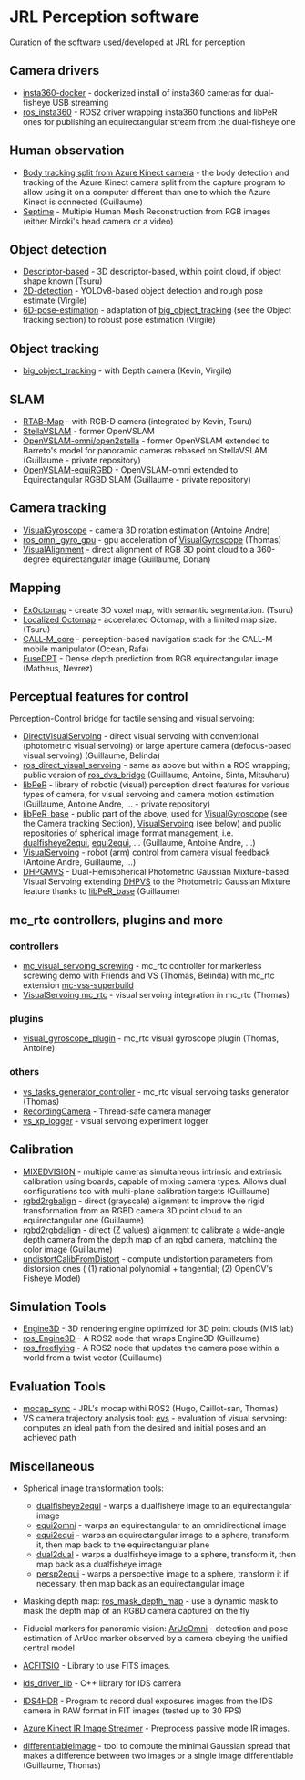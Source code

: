 # JRL Perception software
Curation of the software used/developed at JRL for perception

## Camera drivers
- [insta360-docker](https://github.com/isri-aist/insta360-docker) - dockerized install of insta360 cameras for dual-fisheye USB streaming
- [ros_insta360](https://github.com/AntoineAndre/ros_insta360) - ROS2 driver wrapping insta360 functions and libPeR ones for publishing an equirectangular stream from the dual-fisheye one

## Human observation
- [Body tracking split from Azure Kinect camera](https://github.com/GuicarMIS/Azure_Kinect_ROS_Driver/tree/splitBodyTrackingOption) - the body detection and tracking of the Azure Kinect camera split from the capture program to allow using it on a computer different than one to which the Azure Kinect is connected (Guillaume)
- [Septime](https://github.com/isri-aist/septime) - Multiple Human Mesh Reconstruction from RGB images (either Miroki's head camera or a video)
  
## Object detection
- [Descriptor-based](https://github.com/TsuruMasato/OnlineObjectDetector) - 3D descriptor-based, within point cloud, if object shape known (Tsuru)
- [2D-detection](https://github.com/isri-aist/2D-detection) - YOLOv8-based object detection and rough pose estimate (Virgile)
- [6D-pose-estimation](https://github.com/isri-aist/6D-pose-estimation) - adaptation of [big_object_tracking](https://gite.lirmm.fr/chappellet/big_object_tracking) (see the Object tracking section) to robust pose estimation (Virgile)
  
## Object tracking
- [big_object_tracking](https://gite.lirmm.fr/chappellet/big_object_tracking) - with Depth camera (Kevin, Virgile) 

## SLAM
- [RTAB-Map](https://github.com/introlab/rtabmap) - with RGB-D camera (integrated by Kevin, Tsuru)
- [StellaVSLAM](https://github.com/stella-cv/stella_vslam) - former OpenVSLAM
- [OpenVSLAM-omni/open2stella](https://github.com/GuicarMIS/openvslam-omni/tree/open2stella) - former OpenVSLAM extended to Barreto's model for panoramic cameras rebased on StellaVSLAM (Guillaume - private repository)
- [OpenVSLAM-equiRGBD](https://github.com/GuicarMIS/openvslam-omni/tree/stellaEquiRGBD) - OpenVSLAM-omni extended to Equirectangular RGBD SLAM (Guillaume - private repository)

## Camera tracking
- [VisualGyroscope](https://github.com/PerceptionRobotique/VisualGyroscope) - camera 3D rotation estimation (Antoine Andre)
- [ros_omni_gyro_gpu](https://github.com/isri-aist/ros_omni_gyro_gpu) - gpu acceleration of [VisualGyroscope](https://github.com/PerceptionRobotique/VisualGyroscope) (Thomas)
- [VisualAlignment](https://github.com/PerceptionRobotique/VisualAlignment) - direct alignment of RGB 3D point cloud to a 360-degree equirectangular image (Guillaume, Dorian)

## Mapping
- [ExOctomap](https://github.com/isri-aist/ex_octomap) - create 3D voxel map, with semantic segmentation. (Tsuru)
- [Localized Octomap](https://github.com/isri-aist/local_octomap) - accerelated Octomap, with a limited map size. (Tsuru)
- [CALL-M_core](https://github.com/isri-aist/CALL-M_core) - perception-based navigation stack for the CALL-M mobile manipulator (Ocean, Rafa)
- [FuseDPT](https://github.com/isri-aist/FuseDPT) - Dense depth prediction from RGB equirectangular image (Matheus, Nevrez)

## Perceptual features for control 
Perception-Control bridge for tactile sensing and visual servoing:

- [DirectVisualServoing](https://github.com/jrl-umi3218/DirectVisualServoing) - direct visual servoing with conventional (photometric visual servoing) or large aperture camera (defocus-based visual servoing) (Guillaume, Belinda)
- [ros_direct_visual_servoing](https://github.com/isri-aist/ros_direct_visual_servoing) - same as above but within a ROS wrapping; public version of [ros_dvs_bridge](https://github.com/jrl-umi3218/ros_dvs_bridge) (Guillaume, Antoine, Sinta, Mitsuharu)
- [libPeR](https://github.com/PerceptionRobotique/libPeR) - library of robotic (visual) perception direct features for various types of camera, for visual servoing and camera motion estimation (Guillaume, Antoine Andre, ... - private repository)
- [libPeR_base](https://github.com/PerceptionRobotique/libPeR_base) - public part of the above, used for [VisualGyroscope](https://github.com/PerceptionRobotique/VisualGyroscope) (see the Camera tracking Section), [VisualServoing](https://github.com/PerceptionRobotique/VisualServoing) (see below) and public repositories of spherical image format management, i.e. [dualfisheye2equi](https://github.com/PerceptionRobotique/dualfisheye2equi), [equi2equi](https://github.com/PerceptionRobotique/equi2equi), ... (Guillaume, Antoine Andre, ...)
- [VisualServoing](https://github.com/PerceptionRobotique/VisualServoing) - robot (arm) control from camera visual feedback (Antoine Andre, Guillaume, ...)
- [DHPGMVS](https://github.com/isri-aist/DHPGMVS) - Dual-Hemispherical Photometric Gaussian Mixture-based Visual Servoing extending [DHPVS](https://github.com/NathanCrombez/DHPVS) to the Photometric Gaussian Mixture feature thanks to [libPeR_base](https://github.com/PerceptionRobotique/libPeR_base) (Guillaume)

## mc_rtc controllers, plugins and more

### controllers
- [mc_visual_servoing_screwing](https://github.com/isri-aist/mc_visual_servoing_screwing) - mc_rtc controller for markerless screwing demo with Friends and VS (Thomas, Belinda) with mc_rtc extension [mc-vss-superbuild](https://github.com/isri-aist/mc-vss-superbuild#)
- [VisualServoing mc_rtc](https://github.com/PerceptionRobotique/VisualServoing_private/tree/MC_RTC_Integration) - visual servoing integration in mc_rtc (Thomas)

### plugins
- [visual_gyroscope_plugin](https://github.com/isri-aist/visual_gyroscope_plugin) - mc_rtc visual gyroscope plugin (Thomas, Antoine)

### others
- [vs_tasks_generator_controller](https://github.com/isri-aist/vs_tasks_generator_controller) - mc_rtc visual servoing tasks generator (Thomas)
- [RecordingCamera](https://github.com/isri-aist/RecordingCamera) - Thread-safe camera manager 
- [vs_xp_logger](https://github.com/isri-aist/vs_xp_logger) - visual servoing experiment logger 

## Calibration
- [MIXEDVISION](https://github.com/PerceptionRobotique/MIXEDVISION) - multiple cameras simultaneous intrinsic and extrinsic calibration using boards, capable of mixing camera types. Allows dual configurations too with multi-plane calibration targets (Guillaume)
- [rgbd2rgbalign](https://github.com/isri-aist/rgbd2rgbalign) - direct (grayscale) alignment to improve the rigid transformation from an RGBD camera 3D point cloud to an equirectangular one (Guillaume)
- [rgbd2rgbdalign](https://github.com/isri-aist/rgbd2rgbdalign) - direct (Z values) alignment to calibrate a wide-angle depth camera from the depth map of an rgbd camera, matching the color image (Guillaume)
- [undistortCalibFromDistort](https://github.com/isri-aist/undistortCalibFromDistort) - compute undistortion parameters from distorsion ones ( (1) rational polynomial + tangential; (2) OpenCV's Fisheye Model)

## Simulation Tools
- [Engine3D](https://github.com/PerceptionRobotique/Engine3D) - 3D rendering engine optimized for 3D point clouds (MIS lab)
- [ros_Engine3D](https://github.com/PerceptionRobotique/ros_Engine3D) - A ROS2 node that wraps Engine3D (Guillaume)
- [ros_freeflying](https://github.com/isri-aist/ros_freeflying) - A ROS2 node that updates the camera pose within a world from a twist vector (Guillaume)

## Evaluation Tools
- [mocap_sync](https://github.com/isri-aist/mocap_sync) - JRL's mocap withi ROS2 (Hugo, Caillot-san, Thomas)
- VS camera trajectory analysis tool: [evs](https://github.com/NathanCrombez/evs) - evaluation of visual servoing: computes an ideal path from the desired and initial poses and an achieved path

## Miscellaneous 
- Spherical image transformation tools:
  - [dualfisheye2equi](https://github.com/PerceptionRobotique/dualfisheye2equi) - warps a dualfisheye image to an equirectangular image
  - [equi2omni](https://github.com/PerceptionRobotique/equi2omni) - warps an equirectangular to an omnidirectional image
  - [equi2equi](https://github.com/PerceptionRobotique/equi2equi) - warps an equirectangular image to a sphere, transform it, then map back to the equirectangular plane
  - [dual2dual](https://github.com/PerceptionRobotique/dual2dual) - warps a dualfisheye image to a sphere, transform it, then map back as a dualfisheye image
  - [persp2equi](https://github.com/PerceptionRobotique/equi2equi) - warps a perspective image to a sphere, transform it if necessary, then map back as an equirectangular image
 
- Masking depth map: [ros_mask_depth_map](https://github.com/isri-aist/ros_mask_depth_map) - use a dynamic mask to mask the depth map of an RGBD camera captured on the fly

- Fiducial markers for panoramic vision: [ArUcOmni](https://github.com/GuicarMIS/ArUcOmni) - detection and pose estimation of ArUco marker observed by a camera obeying the unified central model
-  [ACFITSIO](https://github.com/isri-aist/ACFITSIO) - Library to use FITS images.
-  [ids_driver_lib](https://github.com/isri-aist/ids_driver_lib) - C++ library for IDS camera
-  [IDS4HDR](https://github.com/isri-aist/IDS4HDR) - Program to record dual exposures images from the IDS camera in RAW format in FIT images (tested up to 30 FPS)
-  [Azure Kinect IR Image Streamer](https://github.com/isri-aist/AKIRS) - Preprocess passive mode IR images.

- [differentiableImage](https://github.com/isri-aist/differentiableImage) - tool to compute the minimal Gaussian spread that makes a difference between two images or a single image differentiable (Guillaume, Thomas)
